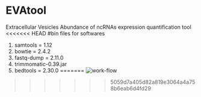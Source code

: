 # EVAtool
Extracellular Vesicles Abundance of ncRNAs expression quantification tool
<<<<<<< HEAD
#bin files for softwares
1. samtools = 1.12
2. bowtie = 2.4.2
3. fastq-dump = 2.11.0
5. trimmomatic-0.39.jar
6. bedtools = 2.30.0
=======
![work-flow](https://user-images.githubusercontent.com/19505178/130918235-e4fde4bc-5e6b-4450-a7e1-39f2427256eb.png)

>>>>>>> 5059d7a405d82a819e3064a4a758b6eab6d4fd29
